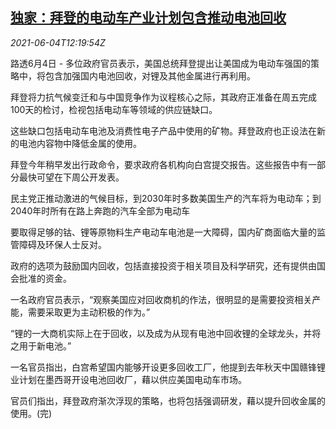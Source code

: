 <!--1622809863000-->
[独家：拜登的电动车产业计划包含推动电池回收](https://cn.reuters.com/article/biden-ev-plan-battery-recycle-0604-idCNKCS2DG1EP)
------

<div><i>2021-06-04T12:19:54Z</i></div><p>路透6月4日 - 多位政府官员表示，美国总统拜登提出让美国成为电动车强国的策略中，将包含加强国内电池回收，对锂及其他金属进行再利用。</p><p>拜登将力抗气候变迁和与中国竞争作为议程核心之际，其政府正准备在周五完成100天的检讨，检视包括电动车等领域的供应链缺口。</p><p>这些缺口包括电动车电池及消费性电子产品中使用的矿物。拜登政府也正设法在新的电池内容物中降低金属的使用。</p><p>拜登今年稍早发出行政命令，要求政府各机构向白宫提交报告。这些报告中有一部分最快可望在下周公开发表。</p><p>民主党正推动激进的气候目标，到2030年时多数美国生产的汽车将为电动车；到2040年时所有在路上奔跑的汽车全部为电动车</p><p>要取得足够的钴、锂等原物料生产电动车电池是一大障碍，国内矿商面临大量的监管障碍及环保人士反对。</p><p>政府的选项为鼓励国内回收，包括直接投资于相关项目及科学研究，还有提供由国会批准的资金。</p><p>一名政府官员表示，“观察美国应对回收商机的作法，很明显的是需要投资相关产能，需要采取更为主动积极的作为。”</p><p>“锂的一大商机实际上在于回收，以及成为从现有电池中回收锂的全球龙头，并将之用于新电池。”</p><p>一名官员指出，白宫希望国内能够开设更多回收工厂，他提到去年秋天中国赣锋锂业计划在墨西哥开设电池回收厂，藉以供应美国电动车市场。</p><p>官员们指出，拜登政府渐次浮现的策略，也将包括强调研发，藉以提升回收金属的使用。(完)</p>
